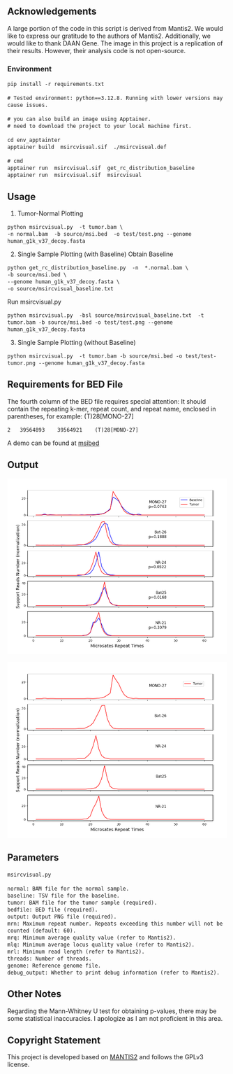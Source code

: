 ## Acknowledgements

A large portion of the code in this script is derived from Mantis2. We would like to express our gratitude to the authors of Mantis2.
Additionally, we would like to thank DAAN Gene. The image in this project is a replication of their results. However, their analysis code is not open-source.

### Environment

```
pip install -r requirements.txt

# Tested environment: python==3.12.8. Running with lower versions may cause issues.

# you can also build an image using Apptainer.
# need to download the project to your local machine first.

cd env_apptainter
apptainer build  msircvisual.sif  ./msircvisual.def

# cmd
apptainer run  msircvisual.sif  get_rc_distribution_baseline
apptainer run  msircvisual.sif  msircvisual

```

## Usage

1. Tumor-Normal Plotting

```
python msircvisual.py  -t tumor.bam \
-n normal.bam  -b source/msi.bed  -o test/test.png --genome human_g1k_v37_decoy.fasta
```

2. Single Sample Plotting (with Baseline)
   Obtain Baseline

```
python get_rc_distribution_baseline.py  -n  *.normal.bam \
-b source/msi.bed \
--genome human_g1k_v37_decoy.fasta \
-o source/msircvisual_baseline.txt
```

Run msircvisual.py

```
python msircvisual.py  -bsl source/msircvisual_baseline.txt  -t tumor.bam -b source/msi.bed -o test/test.png --genome human_g1k_v37_decoy.fasta
```

3. Single Sample Plotting (without Baseline)

```
python msircvisual.py  -t tumor.bam -b source/msi.bed -o test/test-tumor.png --genome human_g1k_v37_decoy.fasta
```

## Requirements for BED File

The fourth column of the BED file requires special attention:
It should contain the repeating k-mer, repeat count, and repeat name, enclosed in parentheses, for example: (T)28[MONO-27]

```
2	39564893	39564921	(T)28[MONO-27]
```

A demo can be found at [msibed](./source/msi.bed)

## Output

![ouput-with-baseline](./test/test.png)

![output-tumor-only](./test/test-tumor.png)

## Parameters

```
msircvisual.py

normal: BAM file for the normal sample.
baseline: TSV file for the baseline.
tumor: BAM file for the tumor sample (required).
bedfile: BED file (required).
output: Output PNG file (required).
mrn: Maximum repeat number. Repeats exceeding this number will not be counted (default: 60).
mrq: Minimum average quality value (refer to Mantis2).
mlq: Minimum average locus quality value (refer to Mantis2).
mrl: Minimum read length (refer to Mantis2).
threads: Number of threads.
genome: Reference genome file.
debug_output: Whether to print debug information (refer to Mantis2).
```

## Other Notes

Regarding the Mann-Whitney U test for obtaining p-values, there may be some statistical inaccuracies. I apologize as I am not proficient in this area.

## Copyright Statement

This project is developed based on [MANTIS2](https://github.com/nh13/MANTIS2) and follows the GPLv3 license.
